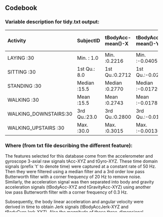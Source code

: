 
## Codebook

### Variable description for tidy.txt output:

|              Activity |  SubjectID  |tBodyAcc-mean()-X |tBodyAcc-mean()-Y |tBodyAcc-mean()-Z |tBodyAcc-std()-X |tBodyAcc-std()-Y |tBodyAcc-std()-Z |tGravityAcc-mean()-X |tGravityAcc-mean()-Y |tGravityAcc-mean()-Z |tGravityAcc-std()-X |tGravityAcc-std()-Y |tGravityAcc-std()-Z |tBodyAccJerk-mean()-X |tBodyAccJerk-mean()-Y |tBodyAccJerk-mean()-Z |tBodyAccJerk-std()-X |tBodyAccJerk-std()-Y |tBodyAccJerk-std()-Z |tBodyGyro-mean()-X |tBodyGyro-mean()-Y |tBodyGyro-mean()-Z |tBodyGyro-std()-X |tBodyGyro-std()-Y |tBodyGyro-std()-Z |tBodyGyroJerk-mean()-X |tBodyGyroJerk-mean()-Y |tBodyGyroJerk-mean()-Z |tBodyGyroJerk-std()-X |tBodyGyroJerk-std()-Y |tBodyGyroJerk-std()-Z |tBodyAccMag-mean() |tBodyAccMag-std() |tGravityAccMag-mean() |tGravityAccMag-std() |tBodyAccJerkMag-mean() |tBodyAccJerkMag-std() |tBodyGyroMag-mean() |tBodyGyroMag-std() |tBodyGyroJerkMag-mean() |tBodyGyroJerkMag-std() |fBodyAcc-mean()-X |fBodyAcc-mean()-Y |fBodyAcc-mean()-Z |fBodyAcc-std()-X |fBodyAcc-std()-Y |fBodyAcc-std()-Z |fBodyAcc-meanFreq()-X |fBodyAcc-meanFreq()-Y |fBodyAcc-meanFreq()-Z |fBodyAccJerk-mean()-X |fBodyAccJerk-mean()-Y |fBodyAccJerk-mean()-Z |fBodyAccJerk-std()-X |fBodyAccJerk-std()-Y |fBodyAccJerk-std()-Z |fBodyAccJerk-meanFreq()-X |fBodyAccJerk-meanFreq()-Y |fBodyAccJerk-meanFreq()-Z |fBodyGyro-mean()-X |fBodyGyro-mean()-Y |fBodyGyro-mean()-Z |fBodyGyro-std()-X |fBodyGyro-std()-Y |fBodyGyro-std()-Z |fBodyGyro-meanFreq()-X |fBodyGyro-meanFreq()-Y |fBodyGyro-meanFreq()-Z |fBodyAccMag-mean() |fBodyAccMag-std() |fBodyAccMag-meanFreq() |fBodyBodyAccJerkMag-mean() |fBodyBodyAccJerkMag-std() |fBodyBodyAccJerkMag-meanFreq() |fBodyBodyGyroMag-mean() |fBodyBodyGyroMag-std() |fBodyBodyGyroMag-meanFreq() |fBodyBodyGyroJerkMag-mean() |fBodyBodyGyroJerkMag-std() |fBodyBodyGyroJerkMag-meanFreq() |angle(tBodyAccMean,gravity) |angle(tBodyAccJerkMean),gravityMean) |angle(tBodyGyroMean,gravityMean) |angle(tBodyGyroJerkMean,gravityMean) |angle(X,gravityMean) |angle(Y,gravityMean) |angle(Z,gravityMean) |
|:----------------------|:------------|:-----------------|:-----------------|:-----------------|:----------------|:----------------|:----------------|:--------------------|:--------------------|:--------------------|:-------------------|:-------------------|:-------------------|:---------------------|:---------------------|:---------------------|:--------------------|:--------------------|:--------------------|:------------------|:------------------|:------------------|:-----------------|:-----------------|:-----------------|:----------------------|:----------------------|:----------------------|:---------------------|:---------------------|:---------------------|:------------------|:-----------------|:---------------------|:--------------------|:----------------------|:---------------------|:-------------------|:------------------|:-----------------------|:----------------------|:-----------------|:-----------------|:-----------------|:----------------|:----------------|:----------------|:---------------------|:---------------------|:---------------------|:---------------------|:---------------------|:---------------------|:--------------------|:--------------------|:--------------------|:-------------------------|:-------------------------|:-------------------------|:------------------|:------------------|:------------------|:-----------------|:-----------------|:-----------------|:----------------------|:----------------------|:----------------------|:------------------|:-----------------|:----------------------|:--------------------------|:-------------------------|:------------------------------|:-----------------------|:----------------------|:---------------------------|:---------------------------|:--------------------------|:-------------------------------|:---------------------------|:------------------------------------|:--------------------------------|:------------------------------------|:--------------------|:--------------------|:--------------------|
|LAYING            :30  |Min.   : 1.0 |Min.   :0.2216    |Min.   :-0.040514 |Min.   :-0.15251  |Min.   :-0.9961  |Min.   :-0.99024 |Min.   :-0.9877  |Min.   :-0.6800      |Min.   :-0.47989     |Min.   :-0.49509     |Min.   :-0.9968     |Min.   :-0.9942     |Min.   :-0.9910     |Min.   :0.04269       |Min.   :-0.0386872    |Min.   :-0.067458     |Min.   :-0.9946      |Min.   :-0.9895      |Min.   :-0.99329     |Min.   :-0.20578   |Min.   :-0.20421   |Min.   :-0.07245   |Min.   :-0.9943   |Min.   :-0.9942   |Min.   :-0.9855   |Min.   :-0.15721       |Min.   :-0.07681       |Min.   :-0.092500      |Min.   :-0.9965       |Min.   :-0.9971       |Min.   :-0.9954       |Min.   :-0.9865    |Min.   :-0.9865   |Min.   :-0.9865       |Min.   :-0.9865      |Min.   :-0.9928        |Min.   :-0.9946       |Min.   :-0.9807     |Min.   :-0.9814    |Min.   :-0.99732        |Min.   :-0.9977        |Min.   :-0.9952   |Min.   :-0.98903  |Min.   :-0.9895   |Min.   :-0.9966  |Min.   :-0.99068 |Min.   :-0.9872  |Min.   :-0.63591      |Min.   :-0.379518     |Min.   :-0.52011      |Min.   :-0.9946       |Min.   :-0.9894       |Min.   :-0.9920       |Min.   :-0.9951      |Min.   :-0.9905      |Min.   :-0.993108    |Min.   :-0.57604          |Min.   :-0.60197          |Min.   :-0.62756          |Min.   :-0.9931    |Min.   :-0.9940    |Min.   :-0.9860    |Min.   :-0.9947   |Min.   :-0.9944   |Min.   :-0.9867   |Min.   :-0.395770      |Min.   :-0.66681       |Min.   :-0.50749       |Min.   :-0.9868    |Min.   :-0.9876   |Min.   :-0.31234       |Min.   :-0.9940            |Min.   :-0.9944           |Min.   :-0.12521               |Min.   :-0.9865         |Min.   :-0.9815        |Min.   :-0.45664            |Min.   :-0.9976             |Min.   :-0.9976            |Min.   :-0.18292                |Min.   :-0.163043           |Min.   :-0.1205540                   |Min.   :-0.38931                 |Min.   :-0.22367                     |Min.   :-0.9471      |Min.   :-0.87457     |Min.   :-0.873649    |
|SITTING           :30  |1st Qu.: 8.0 |1st Qu.:0.2712    |1st Qu.:-0.020022 |1st Qu.:-0.11207  |1st Qu.:-0.9799  |1st Qu.:-0.94205 |1st Qu.:-0.9498  |1st Qu.: 0.8376      |1st Qu.:-0.23319     |1st Qu.:-0.11726     |1st Qu.:-0.9825     |1st Qu.:-0.9711     |1st Qu.:-0.9605     |1st Qu.:0.07396       |1st Qu.: 0.0004664    |1st Qu.:-0.010601     |1st Qu.:-0.9832      |1st Qu.:-0.9724      |1st Qu.:-0.98266     |1st Qu.:-0.04712   |1st Qu.:-0.08955   |1st Qu.: 0.07475   |1st Qu.:-0.9735   |1st Qu.:-0.9629   |1st Qu.:-0.9609   |1st Qu.:-0.10322       |1st Qu.:-0.04552       |1st Qu.:-0.061725      |1st Qu.:-0.9800       |1st Qu.:-0.9832       |1st Qu.:-0.9848       |1st Qu.:-0.9573    |1st Qu.:-0.9430   |1st Qu.:-0.9573       |1st Qu.:-0.9430      |1st Qu.:-0.9807        |1st Qu.:-0.9765       |1st Qu.:-0.9461     |1st Qu.:-0.9476    |1st Qu.:-0.98515        |1st Qu.:-0.9805        |1st Qu.:-0.9787   |1st Qu.:-0.95361  |1st Qu.:-0.9619   |1st Qu.:-0.9820  |1st Qu.:-0.94042 |1st Qu.:-0.9459  |1st Qu.:-0.39165      |1st Qu.:-0.081314     |1st Qu.:-0.03629      |1st Qu.:-0.9828       |1st Qu.:-0.9725       |1st Qu.:-0.9796       |1st Qu.:-0.9847      |1st Qu.:-0.9737      |1st Qu.:-0.983747    |1st Qu.:-0.28966          |1st Qu.:-0.39751          |1st Qu.:-0.30867          |1st Qu.:-0.9697    |1st Qu.:-0.9700    |1st Qu.:-0.9624    |1st Qu.:-0.9750   |1st Qu.:-0.9602   |1st Qu.:-0.9643   |1st Qu.:-0.213363      |1st Qu.:-0.29433       |1st Qu.:-0.15481       |1st Qu.:-0.9560    |1st Qu.:-0.9452   |1st Qu.:-0.01475       |1st Qu.:-0.9770            |1st Qu.:-0.9752           |1st Qu.: 0.04527               |1st Qu.:-0.9616         |1st Qu.:-0.9488        |1st Qu.:-0.16951            |1st Qu.:-0.9813             |1st Qu.:-0.9802            |1st Qu.: 0.05423                |1st Qu.:-0.011012           |1st Qu.:-0.0211694                   |1st Qu.:-0.01977                 |1st Qu.:-0.05613                     |1st Qu.:-0.7907      |1st Qu.: 0.02191     |1st Qu.:-0.083912    |
|STANDING          :30  |Median :15.5 |Median :0.2770    |Median :-0.017262 |Median :-0.10819  |Median :-0.7526  |Median :-0.50897 |Median :-0.6518  |Median : 0.9208      |Median :-0.12782     |Median : 0.02384     |Median :-0.9695     |Median :-0.9590     |Median :-0.9450     |Median :0.07640       |Median : 0.0094698    |Median :-0.003861     |Median :-0.8104      |Median :-0.7756      |Median :-0.88366     |Median :-0.02871   |Median :-0.07318   |Median : 0.08512   |Median :-0.7890   |Median :-0.8017   |Median :-0.8010   |Median :-0.09868       |Median :-0.04112       |Median :-0.053430      |Median :-0.8396       |Median :-0.8942       |Median :-0.8610       |Median :-0.4829    |Median :-0.6074   |Median :-0.4829       |Median :-0.6074      |Median :-0.8168        |Median :-0.8014       |Median :-0.6551     |Median :-0.7420    |Median :-0.86479        |Median :-0.8809        |Median :-0.7691   |Median :-0.59498  |Median :-0.7236   |Median :-0.7470  |Median :-0.51338 |Median :-0.6441  |Median :-0.25731      |Median : 0.007855     |Median : 0.06582      |Median :-0.8126       |Median :-0.7817       |Median :-0.8707       |Median :-0.8254      |Median :-0.7852      |Median :-0.895121    |Median :-0.06091          |Median :-0.23209          |Median :-0.09187          |Median :-0.7300    |Median :-0.8141    |Median :-0.7909    |Median :-0.8086   |Median :-0.7964   |Median :-0.8224   |Median :-0.115527      |Median :-0.15794       |Median :-0.05081       |Median :-0.6703    |Median :-0.6513   |Median : 0.08132       |Median :-0.7940            |Median :-0.8126           |Median : 0.17198               |Median :-0.7657         |Median :-0.7727        |Median :-0.05352            |Median :-0.8779             |Median :-0.8941            |Median : 0.11156                |Median : 0.007878           |Median : 0.0031358                   |Median : 0.02087                 |Median :-0.01602                     |Median :-0.7377      |Median : 0.17136     |Median : 0.005079    |
|WALKING           :30  |Mean   :15.5 |Mean   :0.2743    |Mean   :-0.017876 |Mean   :-0.10916  |Mean   :-0.5577  |Mean   :-0.46046 |Mean   :-0.5756  |Mean   : 0.6975      |Mean   :-0.01621     |Mean   : 0.07413     |Mean   :-0.9638     |Mean   :-0.9524     |Mean   :-0.9364     |Mean   :0.07947       |Mean   : 0.0075652    |Mean   :-0.004953     |Mean   :-0.5949      |Mean   :-0.5654      |Mean   :-0.73596     |Mean   :-0.03244   |Mean   :-0.07426   |Mean   : 0.08744   |Mean   :-0.6916   |Mean   :-0.6533   |Mean   :-0.6164   |Mean   :-0.09606       |Mean   :-0.04269       |Mean   :-0.054802      |Mean   :-0.7036       |Mean   :-0.7636       |Mean   :-0.7096       |Mean   :-0.4973    |Mean   :-0.5439   |Mean   :-0.4973       |Mean   :-0.5439      |Mean   :-0.6079        |Mean   :-0.5842       |Mean   :-0.5652     |Mean   :-0.6304    |Mean   :-0.73637        |Mean   :-0.7550        |Mean   :-0.5758   |Mean   :-0.48873  |Mean   :-0.6297   |Mean   :-0.5522  |Mean   :-0.48148 |Mean   :-0.5824  |Mean   :-0.23227      |Mean   : 0.011529     |Mean   : 0.04372      |Mean   :-0.6139       |Mean   :-0.5882       |Mean   :-0.7144       |Mean   :-0.6121      |Mean   :-0.5707      |Mean   :-0.756489    |Mean   :-0.06910          |Mean   :-0.22810          |Mean   :-0.13760          |Mean   :-0.6367    |Mean   :-0.6767    |Mean   :-0.6044    |Mean   :-0.7110   |Mean   :-0.6454   |Mean   :-0.6577   |Mean   :-0.104551      |Mean   :-0.16741       |Mean   :-0.05718       |Mean   :-0.5365    |Mean   :-0.6210   |Mean   : 0.07613       |Mean   :-0.5756            |Mean   :-0.5992           |Mean   : 0.16255               |Mean   :-0.6671         |Mean   :-0.6723        |Mean   :-0.03603            |Mean   :-0.7564             |Mean   :-0.7715            |Mean   : 0.12592                |Mean   : 0.006556           |Mean   : 0.0006439                   |Mean   : 0.02193                 |Mean   :-0.01137                     |Mean   :-0.5243      |Mean   : 0.07865     |Mean   :-0.040436    |
|WALKING_DOWNSTAIRS:30  |3rd Qu.:23.0 |3rd Qu.:0.2800    |3rd Qu.:-0.014936 |3rd Qu.:-0.10443  |3rd Qu.:-0.1984  |3rd Qu.:-0.03077 |3rd Qu.:-0.2306  |3rd Qu.: 0.9425      |3rd Qu.: 0.08773     |3rd Qu.: 0.14946     |3rd Qu.:-0.9509     |3rd Qu.:-0.9370     |3rd Qu.:-0.9180     |3rd Qu.:0.08330       |3rd Qu.: 0.0134008    |3rd Qu.: 0.001958     |3rd Qu.:-0.2233      |3rd Qu.:-0.1483      |3rd Qu.:-0.51212     |3rd Qu.:-0.01676   |3rd Qu.:-0.06113   |3rd Qu.: 0.10177   |3rd Qu.:-0.4414   |3rd Qu.:-0.4196   |3rd Qu.:-0.3106   |3rd Qu.:-0.09110       |3rd Qu.:-0.03842       |3rd Qu.:-0.048985      |3rd Qu.:-0.4629       |3rd Qu.:-0.5861       |3rd Qu.:-0.4741       |3rd Qu.:-0.0919    |3rd Qu.:-0.2090   |3rd Qu.:-0.0919       |3rd Qu.:-0.2090      |3rd Qu.:-0.2456        |3rd Qu.:-0.2173       |3rd Qu.:-0.2159     |3rd Qu.:-0.3602    |3rd Qu.:-0.51186        |3rd Qu.:-0.5767        |3rd Qu.:-0.2174   |3rd Qu.:-0.06341  |3rd Qu.:-0.3183   |3rd Qu.:-0.1966  |3rd Qu.:-0.07913 |3rd Qu.:-0.2655  |3rd Qu.:-0.06105      |3rd Qu.: 0.086281     |3rd Qu.: 0.17542      |3rd Qu.:-0.2820       |3rd Qu.:-0.1963       |3rd Qu.:-0.4697       |3rd Qu.:-0.2475      |3rd Qu.:-0.1685      |3rd Qu.:-0.543787    |3rd Qu.: 0.17660          |3rd Qu.:-0.04721          |3rd Qu.: 0.03858          |3rd Qu.:-0.3387    |3rd Qu.:-0.4458    |3rd Qu.:-0.2635    |3rd Qu.:-0.4813   |3rd Qu.:-0.4154   |3rd Qu.:-0.3916   |3rd Qu.: 0.002655      |3rd Qu.:-0.04269       |3rd Qu.: 0.04152       |3rd Qu.:-0.1622    |3rd Qu.:-0.3654   |3rd Qu.: 0.17436       |3rd Qu.:-0.1872            |3rd Qu.:-0.2668           |3rd Qu.: 0.27593               |3rd Qu.:-0.4087         |3rd Qu.:-0.4277        |3rd Qu.: 0.08228            |3rd Qu.:-0.5831             |3rd Qu.:-0.6081            |3rd Qu.: 0.20805                |3rd Qu.: 0.024393           |3rd Qu.: 0.0220881                   |3rd Qu.: 0.06460                 |3rd Qu.: 0.03200                     |3rd Qu.:-0.5823      |3rd Qu.: 0.24343     |3rd Qu.: 0.106190    |
|WALKING_UPSTAIRS  :30  |Max.   :30.0 |Max.   :0.3015    |Max.   :-0.001308 |Max.   :-0.07538  |Max.   : 0.6269  |Max.   : 0.61694 |Max.   : 0.6090  |Max.   : 0.9745      |Max.   : 0.95659     |Max.   : 0.95787     |Max.   :-0.8296     |Max.   :-0.6436     |Max.   :-0.6102     |Max.   :0.13019       |Max.   : 0.0568186    |Max.   : 0.038053     |Max.   : 0.5443      |Max.   : 0.3553      |Max.   : 0.03102     |Max.   : 0.19270   |Max.   : 0.02747   |Max.   : 0.17910   |Max.   : 0.2677   |Max.   : 0.4765   |Max.   : 0.5649   |Max.   :-0.02209       |Max.   :-0.01320       |Max.   :-0.006941      |Max.   : 0.1791       |Max.   : 0.2959       |Max.   : 0.1932       |Max.   : 0.6446    |Max.   : 0.4284   |Max.   : 0.6446       |Max.   : 0.4284      |Max.   : 0.4345        |Max.   : 0.4506       |Max.   : 0.4180     |Max.   : 0.3000    |Max.   : 0.08758        |Max.   : 0.2502        |Max.   : 0.5370   |Max.   : 0.52419  |Max.   : 0.2807   |Max.   : 0.6585  |Max.   : 0.56019 |Max.   : 0.6871  |Max.   : 0.15912      |Max.   : 0.466528     |Max.   : 0.40253      |Max.   : 0.4743       |Max.   : 0.2767       |Max.   : 0.1578       |Max.   : 0.4768      |Max.   : 0.3498      |Max.   :-0.006236    |Max.   : 0.33145          |Max.   : 0.19568          |Max.   : 0.23011          |Max.   : 0.4750    |Max.   : 0.3288    |Max.   : 0.4924    |Max.   : 0.1966   |Max.   : 0.6462   |Max.   : 0.5225   |Max.   : 0.249209      |Max.   : 0.27314       |Max.   : 0.37707       |Max.   : 0.5866    |Max.   : 0.1787   |Max.   : 0.43585       |Max.   : 0.5384            |Max.   : 0.3163           |Max.   : 0.48809               |Max.   : 0.2040         |Max.   : 0.2367        |Max.   : 0.40952            |Max.   : 0.1466             |Max.   : 0.2878            |Max.   : 0.42630                |Max.   : 0.129154           |Max.   : 0.2032600                   |Max.   : 0.44410                 |Max.   : 0.18238                     |Max.   : 0.7378      |Max.   : 0.42476     |Max.   : 0.390444    |



### Where (from txt file describing the different feature): 

The features selected for this database come from the accelerometer and gyroscope 3-axial raw signals tAcc-XYZ and tGyro-XYZ. These time domain signals (prefix 't' to denote time) were captured at a constant rate of 50 Hz. Then they were filtered using a median filter and a 3rd order low pass Butterworth filter with a corner frequency of 20 Hz to remove noise. Similarly, the acceleration signal was then separated into body and gravity acceleration signals (tBodyAcc-XYZ and tGravityAcc-XYZ) using another low pass Butterworth filter with a corner frequency of 0.3 Hz. 


Subsequently, the body linear acceleration and angular velocity were derived in time to obtain Jerk signals (tBodyAccJerk-XYZ and tBodyGyroJerk-XYZ). Also the magnitude of these three-dimensional signals were calculated using the Euclidean norm (tBodyAccMag, tGravityAccMag, tBodyAccJerkMag, tBodyGyroMag, tBodyGyroJerkMag). 


Finally a Fast Fourier Transform (FFT) was applied to some of these signals producing fBodyAcc-XYZ, fBodyAccJerk-XYZ, fBodyGyro-XYZ, fBodyAccJerkMag, fBodyGyroMag, fBodyGyroJerkMag. (Note the 'f' to indicate frequency domain signals). 

These signals were used to estimate variables of the feature vector for each pattern: '-XYZ' is used to denote 3-axial signals in the X, Y and Z directions.


tBodyAcc-XYZ

tGravityAcc-XYZ

tBodyAccJerk-XYZ

tBodyGyro-XYZ

tBodyGyroJerk-XYZ

tBodyAccMag

tGravityAccMag

tBodyAccJerkMag

tBodyGyroMag

tBodyGyroJerkMag

fBodyAcc-XYZ

fBodyAccJerk-XYZ

fBodyGyro-XYZ

fBodyAccMag

fBodyAccJerkMag

fBodyGyroMag

fBodyGyroJerkMag

### The set of variables that were estimated from these signals are: 

mean(): Mean value

std(): Standard deviation

mad(): Median absolute deviation 

max(): Largest value in array

min(): Smallest value in array

sma(): Signal magnitude area

energy(): Energy measure. Sum of the squares divided by the number of values. 

iqr(): Interquartile range 

entropy(): Signal entropy

arCoeff(): Autorregresion coefficients with Burg order equal to 4

correlation(): correlation coefficient between two signals

maxInds(): index of the frequency component with largest magnitude

meanFreq(): Weighted average of the frequency components to obtain a mean frequency

skewness(): skewness of the frequency domain signal 

kurtosis(): kurtosis of the frequency domain signal 

bandsEnergy(): Energy of a frequency interval within the 64 bins of the FFT of each window.

angle(): Angle between to vectors.

Finallly the data are from http://archive.ics.uci.edu/ml/datasets/Human+Activity+Recognition+Using+Smartphones#

And more informations can be found at that adress.
